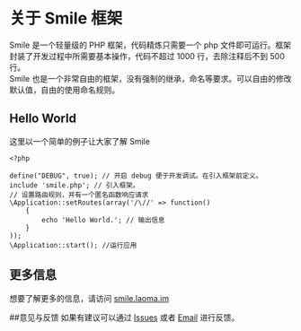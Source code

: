 # 关于 Smile 框架
Smile 是一个轻量级的 PHP 框架，代码精炼只需要一个 php 文件即可运行。框架封装了开发过程中所需要基本操作，代码不超过 1000 行，去除注释后不到 500 行。  
Smile 也是一个非常自由的框架，没有强制的继承，命名等要求。可以自由的修改默认值，自由的使用命名规则。  

## Hello World
这里以一个简单的例子让大家了解 Smile

```
<?php

define("DEBUG", true); // 开启 debug 便于开发调试。在引入框架前定义。
include 'smile.php'; // 引入框架。
// 设置路由规则，并有一个匿名函数响应请求
\Application::setRoutes(array('/\//' => function()
    {
    	echo 'Hello World.'; // 输出信息
	}
));
\Application::start(); //运行应用
```

## 更多信息

想要了解更多的信息，请访问 [smile.laoma.im](http://smile.laoma.im)

##意见与反馈
如果有建议可以通过 [Issues](https://github.com/laomafeima/smile/issues) 或者 [Email](mailto:laomafeima@gmail.com) 进行反馈。
